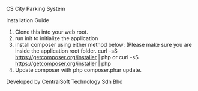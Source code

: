 CS City Parking System

Installation Guide
1. Clone this into your web root.
2. run init to initialize the application
3. install composer using either method below: (Please make sure you are inside the application root folder.
    curl -sS https://getcomposer.org/installer | php
    or
    curl -sS https://getcomposer.org/installer | php
4. Update composer with php composer.phar update.

Developed by CentralSoft Technology Sdn Bhd
